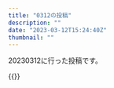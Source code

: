 ```yaml
---
title: "0312の投稿"
description: ""
date: "2023-03-12T15:24:40Z"
thumbnail: ""
---
```

20230312に行った投稿です。
<!--more-->
{{<othersns text="＃パラノマサイト ああそうか。正しいルートを作ってく形式だとループものとは違って殺しといた方が正解の話を作るのが難しいか。ノベル系のゲーム、昔からちょくちょくはやってたけど近年ハマってるのはレイジングループの影を追ってるところがあるからどうしてもその辺と比較しちゃうな。ループものもあんまり経験が無かったか、自分。<br/><br/>レイジングループの最後の大団円を経験しちゃうと他の死人が出る話も最後には生き残る話が欲しくなっちゃうな" url="https://qunagi.qunagi.net/notice/ATXbF2c5spx5ArKByS" screenname="jme/k.h" date="2023-03-12T13:36:29.000Z">}}
